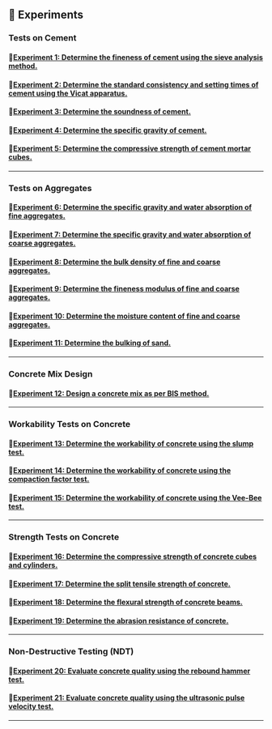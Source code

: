 ## 🔬 **Experiments**  

### Tests on Cement  
#### 🔹[Experiment 1: Determine the fineness of cement using the sieve analysis method.](Manual/Experiment_1.md)  
#### 🔹[Experiment 2: Determine the standard consistency and setting times of cement using the Vicat apparatus.](Manual/Experiment_2.md)  
#### 🔹[Experiment 3: Determine the soundness of cement.](Manual/Experiment_3.md)  
#### 🔹[Experiment 4: Determine the specific gravity of cement.](Manual/Experiment_4.md)  
#### 🔹[Experiment 5: Determine the compressive strength of cement mortar cubes.](Manual/Experiment_5.md)  

---

### Tests on Aggregates  
#### 🔹[Experiment 6: Determine the specific gravity and water absorption of fine aggregates.](Manual/Experiment_6.md)  
#### 🔹[Experiment 7: Determine the specific gravity and water absorption of coarse aggregates.](Manual/Experiment_7.md)  
#### 🔹[Experiment 8: Determine the bulk density of fine and coarse aggregates.](Manual/Experiment_8.md)  
#### 🔹[Experiment 9: Determine the fineness modulus of fine and coarse aggregates.](Manual/Experiment_9.md)  
#### 🔹[Experiment 10: Determine the moisture content of fine and coarse aggregates.](Manual/Experiment_10.md)  
#### 🔹[Experiment 11: Determine the bulking of sand.](Manual/Experiment_11.md)  

---

### Concrete Mix Design  
#### 🔹[Experiment 12: Design a concrete mix as per BIS method.](Manual/Experiment_12.md)  

---

### Workability Tests on Concrete  
#### 🔹[Experiment 13: Determine the workability of concrete using the slump test.](Manual/Experiment_13.md)  
#### 🔹[Experiment 14: Determine the workability of concrete using the compaction factor test.](Manual/Experiment_14.md)  
#### 🔹[Experiment 15: Determine the workability of concrete using the Vee-Bee test.](Manual/Experiment_15.md)  

---

### Strength Tests on Concrete  
#### 🔹[Experiment 16: Determine the compressive strength of concrete cubes and cylinders.](Manual/Experiment_16.md)  
#### 🔹[Experiment 17: Determine the split tensile strength of concrete.](Manual/Experiment_17.md)  
#### 🔹[Experiment 18: Determine the flexural strength of concrete beams.](Manual/Experiment_18.md)  
#### 🔹[Experiment 19: Determine the abrasion resistance of concrete.](Manual/Experiment_19.md)  

---

### Non-Destructive Testing (NDT)  
#### 🔹[Experiment 20: Evaluate concrete quality using the rebound hammer test.](Manual/Experiment_20.md)  
#### 🔹[Experiment 21: Evaluate concrete quality using the ultrasonic pulse velocity test.](Manual/Experiment_21.md)  

---
